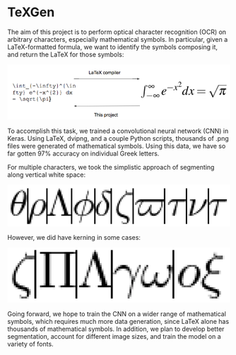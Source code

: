 # TeXGen

The aim of this project is to perform optical character recognition (OCR) on arbitrary characters, especially mathematical symbols. In particular, given a LaTeX-formatted formula, we want to identify the symbols composing it, and return the LaTeX for those symbols:

![text](pictures/diagram.png)

To accomplish this task, we trained a convolutional neural network (CNN) in Keras. Using LaTeX, dvipng, and a couple Python scripts, thousands of .png files were generated of mathematical symbols. Using this data, we have so far gotten 97% accuracy on individual Greek letters.

For multiple characters, we took the simplistic approach of segmenting along vertical white space:

![text](pictures/split.png)

However, we did have kerning in some cases:

![text](pictures/kern.png)

Going forward, we hope to train the CNN on a wider range of mathematical symbols, which requires much more data generation, since LaTeX alone has thousands of mathematical symbols. In addition, we plan to develop better segmentation, account for different image sizes, and train the model on a variety of fonts.
